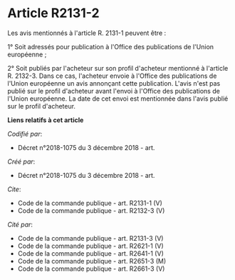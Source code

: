 # Article R2131-2

Les avis mentionnés à l'article R. 2131-1 peuvent être : 

1° Soit adressés pour publication à l'Office des publications de l'Union européenne ; 

2° Soit publiés par l'acheteur sur son profil d'acheteur mentionné à l'article R. 2132-3. Dans ce cas, l'acheteur envoie à
l'Office des publications de l'Union européenne un avis annonçant cette publication. L'avis n'est pas publié sur le profil
d'acheteur avant l'envoi à l'Office des publications de l'Union européenne. La date de cet envoi est mentionnée dans l'avis
publié sur le profil d'acheteur.

**Liens relatifs à cet article**

_Codifié par_:

  - Décret n°2018-1075 du 3 décembre 2018 - art.

_Créé par_:

  - Décret n°2018-1075 du 3 décembre 2018 - art.

_Cite_:

  - Code de la commande publique - art. R2131-1 (V)
  - Code de la commande publique - art. R2132-3 (V)

_Cité par_:

  - Code de la commande publique - art. R2131-3 (V)
  - Code de la commande publique - art. R2621-1 (V)
  - Code de la commande publique - art. R2641-1 (V)
  - Code de la commande publique - art. R2651-3 (M)
  - Code de la commande publique - art. R2661-3 (V)
